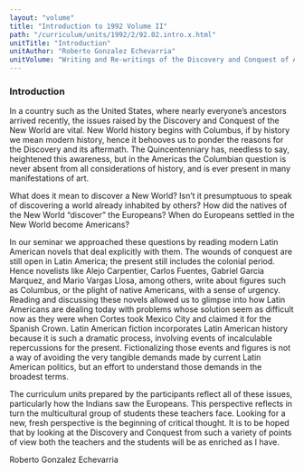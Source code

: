 ```yaml
---
layout: "volume"
title: "Introduction to 1992 Volume II"
path: "/curriculum/units/1992/2/92.02.intro.x.html"
unitTitle: "Introduction"
unitAuthor: "Roberto Gonzalez Echevarria"
unitVolume: "Writing and Re-writings of the Discovery and Conquest of America"
---
```

<body>
<h3>
Introduction
</h3>
In a country such as the United States, where nearly everyone’s ancestors arrived recently, the issues raised by the Discovery and Conquest of the New World are vital. New World history begins with Columbus, if by history we mean modern history, hence it behooves us to ponder the reasons for the Discovery and its aftermath. The Quincentenniary has, needless to say, heightened this awareness, but in the Americas the Columbian question is never absent from all considerations of history, and is ever present in many manifestations of art.
<p>
What does it mean to discover a New World? Isn’t it presumptuous to speak of discovering a world already inhabited by others? How did the natives of the New World “discover” the Europeans? When do Europeans settled in the New World become Americans?
</p>
<p>
In our seminar we approached these questions by reading modern Latin American novels that deal explicitly with them. The wounds of conquest are still open in Latin America; the present still includes the colonial period. Hence novelists like Alejo Carpentier, Carlos Fuentes, Gabriel Garcia Marquez, and Mario Vargas Llosa, among others, write about figures such as Columbus, or the plight of native Americans, with a sense of urgency. Reading and discussing these novels allowed us to glimpse into how Latin Americans are dealing today with problems whose solution seem as difficult now as they were when Cortes took Mexico City and claimed it for the Spanish Crown. Latin American fiction incorporates Latin American history because it is such a dramatic process, involving events of incalculable repercussions for the present. Fictionalizing those events and figures is not a way of avoiding the very tangible demands made by current Latin American politics, but an effort to understand those demands in the broadest terms.
</p>
<p>
The curriculum units prepared by the participants reflect all of these issues, particularly how the Indians saw the Europeans. This perspective reflects in turn the multicultural group of students these teachers face. Looking for a new, fresh perspective is the beginning of critical thought. It is to be hoped that by looking at the Discovery and Conquest from such a variety of points of view both the teachers and the students will be as enriched as I have.
</p>
<p>
Roberto Gonzalez Echevarria
</p>
</body>